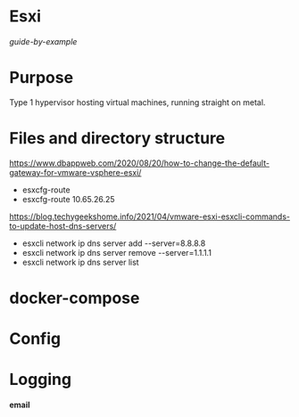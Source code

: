 # Esxi
###### guide-by-example

# Purpose

Type 1 hypervisor hosting virtual machines, running straight on metal.

# Files and directory structure

https://www.dbappweb.com/2020/08/20/how-to-change-the-default-gateway-for-vmware-vsphere-esxi/

* esxcfg-route
* esxcfg-route 10.65.26.25

https://blog.techygeekshome.info/2021/04/vmware-esxi-esxcli-commands-to-update-host-dns-servers/

* esxcli network ip dns server add --server=8.8.8.8
* esxcli network ip dns server remove --server=1.1.1.1
* esxcli network ip dns server list

# docker-compose

# Config


# Logging


#### email 
